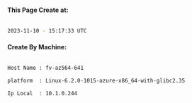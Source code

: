 
   
#### This Page Create at:

```bash

2023-11-10 - 15:17:33 UTC

```

#### Create By Machine:

```bash

Host Name : fv-az564-641

platform  : Linux-6.2.0-1015-azure-x86_64-with-glibc2.35

Ip Local  : 10.1.0.244

```

